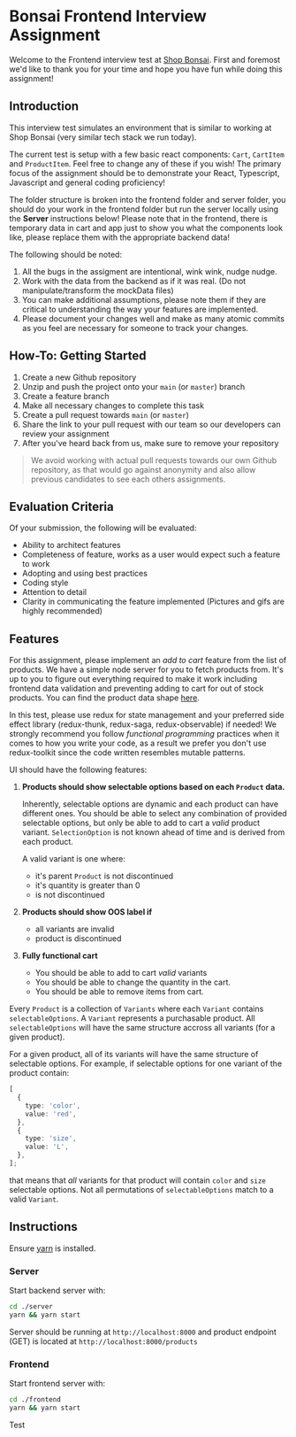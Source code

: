 # Bonsai Frontend Interview Assignment

Welcome to the Frontend interview test at [Shop Bonsai](https://www.shopbonsai.ca/). First and foremost we'd like to thank you for your time and hope you have fun while doing this assignment!

## Introduction

This interview test simulates an environment that is similar to working at Shop Bonsai (very similar tech stack we run today).

The current test is setup with a few basic react components: `Cart`, `CartItem` and `ProductItem`. Feel free to change any of these if you wish! The primary focus of the assignment should be to demonstrate your React, Typescript, Javascript and general coding proficiency!

The folder structure is broken into the frontend folder and server folder, you should do your work in the frontend folder but run the server locally using the **Server** instructions below! Please note that in the frontend, there is temporary data in cart and app just to show you what the components look like, please replace them with the appropriate backend data!

The following should be noted:

1. All the bugs in the assigment are intentional, wink wink, nudge nudge.
2. Work with the data from the backend as if it was real. (Do not manipulate/transform the mockData files)
3. You can make additional assumptions, please note them if they are critical to understanding the way your features are implemented.
4. Please document your changes well and make as many atomic commits as you feel are necessary for someone to track your changes.

## How-To: Getting Started

1. Create a new Github repository
2. Unzip and push the project onto your `main` (or `master`) branch
3. Create a feature branch
4. Make all necessary changes to complete this task
5. Create a pull request towards `main` (or `master`)
6. Share the link to your pull request with our team so our developers can review your assignment
7. After you've heard back from us, make sure to remove your repository

> We avoid working with actual pull requests towards our own Github repository, as that would go against anonymity and also allow previous candidates to see each others assignments.

## Evaluation Criteria

Of your submission, the following will be evaluated:

- Ability to architect features
- Completeness of feature, works as a user would expect such a feature to work
- Adopting and using best practices
- Coding style
- Attention to detail
- Clarity in communicating the feature implemented (Pictures and gifs are highly recommended)

## Features

For this assignment, please implement an _add to cart_ feature from the list of products. We have a simple node server for you to fetch products from. It's up to you to figure out everything required to make it work including frontend data validation and preventing adding to cart for out of stock products. You can find the product data shape [here](https://github.com/ShopBonsai/interview-test-frontend/tree/main/server/types/product.ts).

In this test, please use redux for state management and your preferred side effect library (redux-thunk, redux-saga, redux-observable) if needed! We strongly recommend you follow _functional programming_ practices when it comes to how you write your code, as a result we prefer you don't use redux-toolkit since the code written resembles mutable patterns.

UI should have the following features:

1. **Products should show selectable options based on each `Product` data.**

   Inherently, selectable options are dynamic and each product can have different ones.
   You should be able to select any combination of provided selectable options, but only be able to add to cart a _valid_ product variant. `SelectionOption` is not known ahead of time and is derived from each product.

   A valid variant is one where:

   - it's parent `Product` is not discontinued
   - it's quantity is greater than 0
   - is not discontinued

2. **Products should show OOS label if**

   - all variants are invalid
   - product is discontinued

3. **Fully functional cart**

   - You should be able to add to cart _valid_ variants
   - You should be able to change the quantity in the cart.
   - You should be able to remove items from cart.

Every `Product` is a collection of `Variants` where each `Variant` contains `selectableOptions`. A `Variant` represents a purchasable product.
All `selectableOptions` will have the same structure accross all variants (for a given product).

For a given product, all of its variants will have the same structure of selectable options. For example, if selectable options for one variant of the product contain:

```typescript
[
  {
    type: 'color',
    value: 'red',
  },
  {
    type: 'size',
    value: 'L',
  },
];
```

that means that _all_ variants for that product will contain `color` and `size` selectable options. Not all permutations of `selectableOptions` match to a valid `Variant`.

## Instructions

Ensure [yarn](https://yarnpkg.com/) is installed.

### Server

Start backend server with:

```sh
cd ./server
yarn && yarn start
```

Server should be running at `http://localhost:8000` and product endpoint (GET) is located at `http://localhost:8000/products`

### Frontend

Start frontend server with:

```sh
cd ./frontend
yarn && yarn start
```

Test
